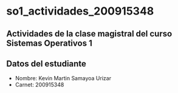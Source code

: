 # so1_actividades_200915348

## Actividades de la clase magistral del curso Sistemas Operativos 1

## Datos del estudiante
* Nombre: Kevin Martin Samayoa Urizar
* Carnet: 200915348
